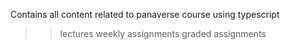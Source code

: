 Contains all content related to panaverse course using typescript
>>lectures
>>weekly assignments
>>graded assignments

